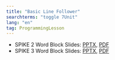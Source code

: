 ```yaml
---
title: "Basic Line Follower"
searchterms: "toggle 7Unit"
lang: "en"
tag: ProgrammingLesson
---
```

 <ul>
 <li class="ng-binding">SPIKE 2 Word Block Slides:
 <a href="ProgrammingLessons/LineFollower.pptx">PPTX</a>,
 <a href="ProgrammingLessons/LineFollower.pdf">PDF</a>
 </li>
 <li class="ng-binding">SPIKE 3 Word Block Slides:
 <a href="ProgrammingLessons/SP3LineFollower.pptx">PPTX</a>,
 <a href="ProgrammingLessons/SP3LineFollower.pdf">PDF</a>
 </li>

 </ul>
